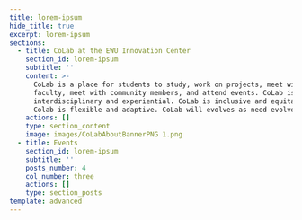 ```yaml
---
title: lorem-ipsum
hide_title: true
excerpt: lorem-ipsum
sections:
  - title: CoLab at the EWU Innovation Center
    section_id: lorem-ipsum
    subtitle: ''
    content: >-
      CoLab is a place for students to study, work on projects, meet with
      faculty, meet with community members, and attend events. CoLab is
      interdisciplinary and experiential. CoLab is inclusive and equitable.
      Colab is flexible and adaptive. CoLab will evolves as need evolves.
    actions: []
    type: section_content
    image: images/CoLabAboutBannerPNG 1.png
  - title: Events
    section_id: lorem-ipsum
    subtitle: ''
    posts_number: 4
    col_number: three
    actions: []
    type: section_posts
template: advanced
---
```

